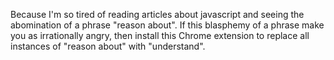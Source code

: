 Because I'm so tired of reading articles about javascript and seeing the abomination of a phrase "reason about". 
If this blasphemy of a phrase make you as irrationally angry, then install this Chrome extension to replace all instances of "reason about" with "understand".